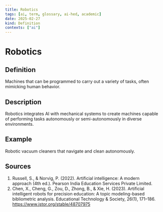```yaml
---
title: Robotics
tags: [ai, term, glossary, ai-hed, academic]
date: 2025-02-27
kind: Definition
contexts: ["ai"]
---
```


# Robotics

## Definition
Machines that can be programmed to carry out a variety of tasks, often mimicking human behavior.

## Description
Robotics integrates AI with mechanical systems to create machines capable of performing tasks autonomously or semi-autonomously in diverse environments.

## Example
Robotic vacuum cleaners that navigate and clean autonomously.

## Sources
1. Russell, S., & Norvig, P. (2022). Artificial intelligence: A modern approach (4th ed.). Pearson India Education Services Private Limited.
2. Chen, X., Cheng, G., Zou, D., Zhong, B., & Xie, H. (2023). Artificial intelligent robots for precision education: A topic modeling-based bibliometric analysis. Educational Technology & Society, 26(1), 171–186. https://www.jstor.org/stable/48707975
